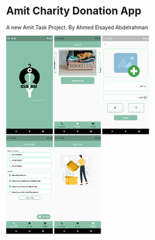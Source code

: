 # Amit Charity Donation App

A new Amit Task Project.
By Ahmed Elsayed Abdelrahman

<img src="https://github.com/MrAhmedSayedAli/AmitCharityApp/raw/main/screenshot/Screenshot_20230228_153459.png" width="25%"></img>
<img src="https://github.com/MrAhmedSayedAli/AmitCharityApp/raw/main/screenshot/Screenshot_20230228_153424.png" width="25%"></img>
<img src="https://github.com/MrAhmedSayedAli/AmitCharityApp/raw/main/screenshot/Screenshot_20230228_153446.png" width="25%"></img>
<img src="https://github.com/MrAhmedSayedAli/AmitCharityApp/raw/main/screenshot/Screenshot_20230228_153436.png" width="25%"></img>
<img src="https://github.com/MrAhmedSayedAli/AmitCharityApp/raw/main/screenshot/Screenshot_20230228_153336.png" width="25%"></img>




